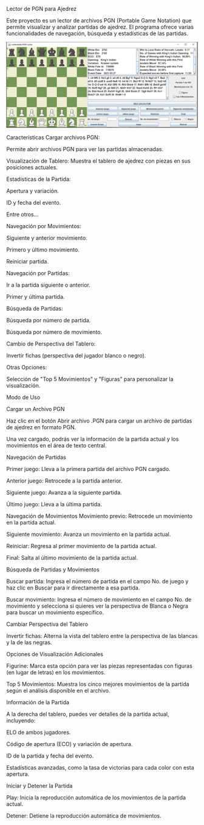 Lector de PGN para Ajedrez

Este proyecto es un lector de archivos PGN (Portable Game Notation) que permite visualizar y analizar partidas de ajedrez.
El programa ofrece varias funcionalidades de navegación, búsqueda y estadísticas de las partidas.

![alt text](image-1.png)


Características
Cargar archivos PGN: 

Permite abrir archivos PGN para ver las partidas almacenadas.

Visualización de Tablero: Muestra el tablero de ajedrez con piezas en sus posiciones actuales.

Estadísticas de la Partida:

Apertura y variación.

ID y fecha del evento.

Entre otros...

Navegación por Movimientos:

Siguiente y anterior movimiento.

Primero y último movimiento.

Reiniciar partida.

Navegación por Partidas:

Ir a la partida siguiente o anterior.

Primer y última partida.

Búsqueda de Partidas:

Búsqueda por número de partida.

Búsqueda por número de movimiento.

Cambio de Perspectiva del Tablero:

Invertir fichas (perspectiva del jugador blanco o negro).

Otras Opciones:

Selección de "Top 5 Movimientos" y "Figuras" para personalizar la visualización.

Modo de Uso

Cargar un Archivo PGN

Haz clic en el botón Abrir archivo .PGN para cargar un archivo de partidas de ajedrez en formato PGN.

Una vez cargado, podrás ver la información de la partida actual y los movimientos en el área de texto central.

Navegación de Partidas

Primer juego: Lleva a la primera partida del archivo PGN cargado.

Anterior juego: Retrocede a la partida anterior.

Siguiente juego: Avanza a la siguiente partida.

Último juego: Lleva a la última partida.

Navegación de Movimientos
Movimiento previo: Retrocede un movimiento en la partida actual.

Siguiente movimiento: Avanza un movimiento en la partida actual.

Reiniciar: Regresa al primer movimiento de la partida actual.

Final: Salta al último movimiento de la partida actual.

Búsqueda de Partidas y Movimientos

Buscar partida: Ingresa el número de partida en el campo No. de juego y haz clic en Buscar para ir directamente a esa partida.

Buscar movimiento: Ingresa el número de movimiento en el campo No. de movimiento y selecciona si quieres ver la perspectiva de Blanca o Negra para buscar un movimiento específico.

Cambiar Perspectiva del Tablero

Invertir fichas: Alterna la vista del tablero entre la perspectiva de las blancas y la de las negras.

Opciones de Visualización Adicionales

Figurine: Marca esta opción para ver las piezas representadas con figuras (en lugar de letras) en los movimientos.

Top 5 Movimientos: Muestra los cinco mejores movimientos de la partida según el análisis disponible en el archivo.

Información de la Partida

A la derecha del tablero, puedes ver detalles de la partida actual, incluyendo:

ELO de ambos jugadores.

Código de apertura (ECO) y variación de apertura.

ID de la partida y fecha del evento.

Estadísticas avanzadas, como la tasa de victorias para cada color con esta apertura.

Iniciar y Detener la Partida

Play: Inicia la reproducción automática de los movimientos de la partida actual.

Detener: Detiene la reproducción automática de movimientos.

